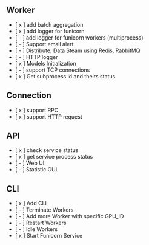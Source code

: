 ## Worker

* [ x ] add batch aggregation
* [ x ] add logger for funicorn
* [ - ] add logger for funicorn workers (multiprocess)
* [ - ] Support email alert
* [ - ] Distribute, Data Steam using Redis, RabbitMQ
* [ - ] HTTP logger
* [ x ] Models Initialization
* [ - ] support TCP connections
* [ x ] Get subprocess id and theirs status

## Connection

* [ x ] support RPC 
* [ x ] support HTTP request

## API

* [ x ] check service status
* [ x ] get service process status
* [ - ] Web UI
* [ - ] Statistic GUI

## CLI

* [ x ] Add CLI
* [ - ] Terminate Workers
* [ - ] Add more Worker with specific GPU_ID
* [ - ] Restart Workers
* [ - ] Idle Workers
* [ x ] Start Funicorn Service
